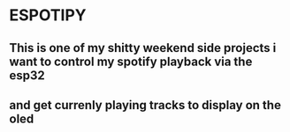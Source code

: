 # ESPOTIPY
## This is one of my shitty weekend side projects i want to control my spotify playback via the esp32 
## and get currenly playing tracks to display on the oled
